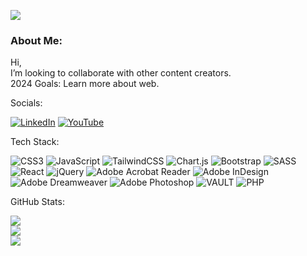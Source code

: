 
![](https://komarev.com/ghpvc/?username=acb123web&abbreviated=true&color=ff69b4)

### About Me:
Hi, <br>I’m looking to collaborate with other content creators.<br>2024 Goals: Learn more about web.


<p>Socials:</p>

[![LinkedIn](https://img.shields.io/badge/LinkedIn-%230077B5.svg?logo=linkedin&logoColor=white)](https://linkedin.com/in/bharath-c-hegde-7a4b33198) [![YouTube](https://img.shields.io/badge/YouTube-%23FF0000.svg?logo=YouTube&logoColor=white)](https://youtube.com/@UC2-M285foDugCO0f1hsyaaQ) 

<p>Tech Stack:</p>
  
![CSS3](https://img.shields.io/badge/css3-%231572B6.svg?style=flat&logo=css3&logoColor=white) ![JavaScript](https://img.shields.io/badge/javascript-%23323330.svg?style=flat&logo=javascript&logoColor=%23F7DF1E) ![TailwindCSS](https://img.shields.io/badge/tailwindcss-%2338B2AC.svg?style=flat&logo=tailwind-css&logoColor=white) ![Chart.js](https://img.shields.io/badge/chart.js-F5788D.svg?style=flat&logo=chart.js&logoColor=white) ![Bootstrap](https://img.shields.io/badge/bootstrap-%238511FA.svg?style=flat&logo=bootstrap&logoColor=white) ![SASS](https://img.shields.io/badge/SASS-hotpink.svg?style=flat&logo=SASS&logoColor=white) ![React](https://img.shields.io/badge/react-%2320232a.svg?style=flat&logo=react&logoColor=%2361DAFB) ![jQuery](https://img.shields.io/badge/jquery-%230769AD.svg?style=flat&logo=jquery&logoColor=white) ![Adobe Acrobat Reader](https://img.shields.io/badge/Adobe%20Acrobat%20Reader-EC1C24.svg?style=flat&logo=Adobe%20Acrobat%20Reader&logoColor=white) ![Adobe InDesign](https://img.shields.io/badge/Adobe%20InDesign-49021F?style=flat&logo=adobeindesign&logoColor=FF3366) ![Adobe Dreamweaver](https://img.shields.io/badge/Adobe%20Dreamweaver-FF61F6.svg?style=flat&logo=Adobe%20Dreamweaver&logoColor=white) ![Adobe Photoshop](https://img.shields.io/badge/adobe%20photoshop-%2331A8FF.svg?style=flat&logo=adobe%20photoshop&logoColor=white) ![VAULT](https://img.shields.io/badge/vault-FFEC6E.svg?style=flat&logo=vault&logoColor=white&color=%23FFEC6E) ![PHP](https://img.shields.io/badge/php-%23777BB4.svg?style=flat&logo=php&logoColor=white)

<p>GitHub Stats:</p>

![](https://github-readme-stats.vercel.app/api?username=acb123web&theme=city_light&hide_border=false&include_all_commits=true&count_private=true)<br/>
![](https://github-readme-streak-stats.herokuapp.com/?user=acb123web&theme=city_light&hide_border=false)<br/>
![](https://github-readme-stats.vercel.app/api/top-langs/?username=acb123web&theme=city_light&hide_border=false&include_all_commits=true&count_private=true&layout=compact)




